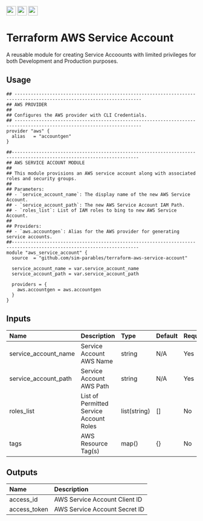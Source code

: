 <p float="left">
  <img id="b-0" src="https://img.shields.io/badge/terraform-%235835CC.svg?style=for-the-badge&logo=terraform&logoColor=white" height="25px"/>
  <img id="b-1" src="https://img.shields.io/badge/Amazon_AWS-FF9900?style=for-the-badge&logo=amazonaws&logoColor=white" height="25px"/>
  <img id="b-2" src="https://img.shields.io/github/actions/workflow/status/sim-parables/terraform-aws-service-account/tf-integration-test.yml?style=flat&logo=github&label=CD%20(December%202024)" height="25px"/>
</p>

# Terraform AWS Service Account

A reusable module for creating Service Accoounts with limited privileges for both Development and Production purposes.

## Usage

```hcl
## ---------------------------------------------------------------------------------------------------------------------
## AWS PROVIDER
##
## Configures the AWS provider with CLI Credentials.
## ---------------------------------------------------------------------------------------------------------------------
provider "aws" {
  alias   = "accountgen"
}

##---------------------------------------------------------------------------------------------------------------------
## AWS SERVICE ACCOUNT MODULE
##
## This module provisions an AWS service account along with associated roles and security groups.
##
## Parameters:
## - `service_account_name`: The display name of the new AWS Service Account.
## - `service_account_path`: The new AWS Service Account IAM Path.
## - `roles_list`: List of IAM roles to bing to new AWS Service Account.
##
## Providers:
## - `aws.accountgen`: Alias for the AWS provider for generating service accounts.
##---------------------------------------------------------------------------------------------------------------------
module "aws_service_account" {
  source  = "github.com/sim-parables/terraform-aws-service-account"

  service_account_name = var.service_account_name
  service_account_path = var.service_account_path

  providers = {
    aws.accountgen = aws.accountgen
  }
}

```

## Inputs

| Name                 | Description                             | Type         | Default | Required |
|:---------------------|:----------------------------------------|:-------------|:--------|:---------|
| service_account_name | Service Account AWS Name                | string       | N/A     | Yes      |
| service_account_path | Service Account AWS Path                | string       | N/A     | Yes      |
| roles_list           | List of Permitted Service Account Roles | list(string) | []      | No       |
| tags                 | AWS Resource Tag(s)                     | map()        | {}      | No       |

## Outputs

| Name              | Description                      |
|:------------------|:---------------------------------|
| access_id         | AWS Service Account Client ID    |
| access_token      | AWS Service Account Secret ID    |